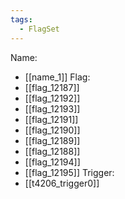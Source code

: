 ```yaml
---
tags:
  - FlagSet
---
```

Name:
- [[name_1]]
Flag:
- [[flag_12187]]
- [[flag_12192]]
- [[flag_12193]]
- [[flag_12191]]
- [[flag_12190]]
- [[flag_12189]]
- [[flag_12188]]
- [[flag_12194]]
- [[flag_12195]]
Trigger:
- [[t4206_trigger0]]
